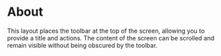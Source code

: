 # About

This layout places the toolbar at the top of the screen, allowing you to provide a title and actions. The content of the screen can be scrolled and remain visible without being obscured by the toolbar.
